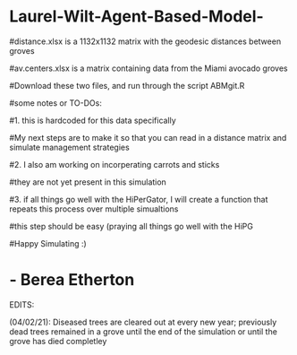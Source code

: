 # Laurel-Wilt-Agent-Based-Model-
#distance.xlsx is a 1132x1132 matrix with the geodesic distances between groves

#av.centers.xlsx is a matrix containing data from the Miami avocado groves

#Download these two files, and run through the script ABMgit.R

#some notes or TO-DOs:

#1. this is hardcoded for this data specifically

#My next steps are to make it so that you can read in a distance matrix and simulate management strategies

#2. I also am working on incorperating carrots and sticks

#they are not yet present in this simulation


#3. if all things go well with the HiPerGator, I will create a function that repeats this process over multiple simualtions

#this step should be easy (praying all things go well with the HiPG

#Happy Simulating :)

# - Berea Etherton

EDITS:

(04/02/21): Diseased trees are cleared out at every new year; previously dead trees remained in a grove until the end of the simulation or until the grove has died completley



